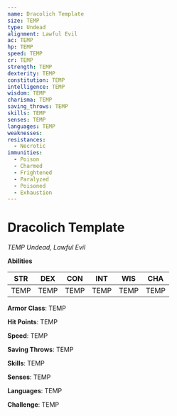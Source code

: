 ```yaml
---
name: Dracolich Template
size: TEMP
type: Undead
alignment: Lawful Evil
ac: TEMP
hp: TEMP
speed: TEMP
cr: TEMP
strength: TEMP
dexterity: TEMP
constitution: TEMP
intelligence: TEMP
wisdom: TEMP
charisma: TEMP
saving_throws: TEMP
skills: TEMP
senses: TEMP
languages: TEMP
weaknesses:
resistances:
  - Necrotic
immunities:
  - Poison
  - Charmed
  - Frightened
  - Paralyzed
  - Poisoned
  - Exhaustion
---
```


# Dracolich Template

*TEMP Undead, Lawful Evil*

**Abilities**

| STR | DEX | CON | INT | WIS | CHA |
| --- | --- | --- | --- | --- | --- |
| TEMP | TEMP | TEMP | TEMP | TEMP | TEMP |

**Armor Class**: TEMP

**Hit Points**: TEMP

**Speed**: TEMP

**Saving Throws**: TEMP

**Skills**: TEMP

**Senses**: TEMP

**Languages**: TEMP

**Challenge**: TEMP

